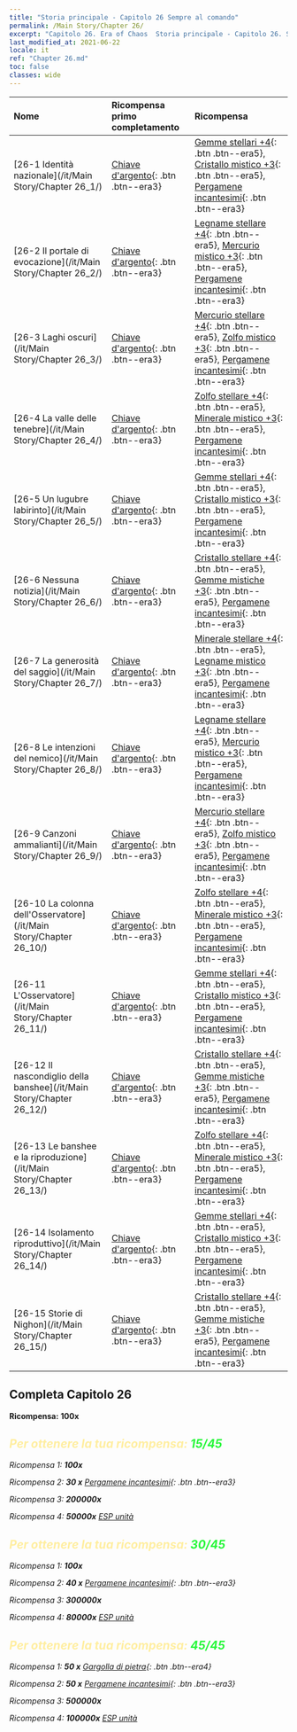 ```yaml
---
title: "Storia principale - Capitolo 26 Sempre al comando"
permalink: /Main Story/Chapter 26/
excerpt: "Capitolo 26. Era of Chaos  Storia principale - Capitolo 26. Sempre al comando"
last_modified_at: 2021-06-22
locale: it
ref: "Chapter 26.md"
toc: false
classes: wide
---
```


  | Nome |  Ricompensa primo completamento | Ricompensa |
  |:------------|:------------|:------------| 
  | [26-1 Identità nazionale](/it/Main Story/Chapter 26_1/) | [Chiave d'argento](/ItemsIT/con_693/){: .btn .btn--era3} | [Gemme stellari +4](/ItemsIT/mat_93/){: .btn .btn--era5}, [Cristallo mistico +3](/ItemsIT/mat_87/){: .btn .btn--era5}, [Pergamene incantesimi](/ItemsIT/con_694/){: .btn .btn--era3} |
  | [26-2 Il portale di evocazione](/it/Main Story/Chapter 26_2/) | [Chiave d'argento](/ItemsIT/con_693/){: .btn .btn--era3} | [Legname stellare +4](/ItemsIT/mat_90/){: .btn .btn--era5}, [Mercurio mistico +3](/ItemsIT/mat_84/){: .btn .btn--era5}, [Pergamene incantesimi](/ItemsIT/con_694/){: .btn .btn--era3} |
  | [26-3 Laghi oscuri](/it/Main Story/Chapter 26_3/) | [Chiave d'argento](/ItemsIT/con_693/){: .btn .btn--era3} | [Mercurio stellare +4](/ItemsIT/mat_91/){: .btn .btn--era5}, [Zolfo mistico +3](/ItemsIT/mat_85/){: .btn .btn--era5}, [Pergamene incantesimi](/ItemsIT/con_694/){: .btn .btn--era3} |
  | [26-4 La valle delle tenebre](/it/Main Story/Chapter 26_4/) | [Chiave d'argento](/ItemsIT/con_693/){: .btn .btn--era3} | [Zolfo stellare +4](/ItemsIT/mat_92/){: .btn .btn--era5}, [Minerale mistico +3](/ItemsIT/mat_82/){: .btn .btn--era5}, [Pergamene incantesimi](/ItemsIT/con_694/){: .btn .btn--era3} |
  | [26-5 Un lugubre labirinto](/it/Main Story/Chapter 26_5/) | [Chiave d'argento](/ItemsIT/con_693/){: .btn .btn--era3} | [Gemme stellari +4](/ItemsIT/mat_93/){: .btn .btn--era5}, [Cristallo mistico +3](/ItemsIT/mat_87/){: .btn .btn--era5}, [Pergamene incantesimi](/ItemsIT/con_694/){: .btn .btn--era3} |
  | [26-6 Nessuna notizia](/it/Main Story/Chapter 26_6/) | [Chiave d'argento](/ItemsIT/con_693/){: .btn .btn--era3} | [Cristallo stellare +4](/ItemsIT/mat_94/){: .btn .btn--era5}, [Gemme mistiche +3](/ItemsIT/mat_86/){: .btn .btn--era5}, [Pergamene incantesimi](/ItemsIT/con_694/){: .btn .btn--era3} |
  | [26-7 La generosità del saggio](/it/Main Story/Chapter 26_7/) | [Chiave d'argento](/ItemsIT/con_693/){: .btn .btn--era3} | [Minerale stellare +4](/ItemsIT/mat_89/){: .btn .btn--era5}, [Legname mistico +3](/ItemsIT/mat_83/){: .btn .btn--era5}, [Pergamene incantesimi](/ItemsIT/con_694/){: .btn .btn--era3} |
  | [26-8 Le intenzioni del nemico](/it/Main Story/Chapter 26_8/) | [Chiave d'argento](/ItemsIT/con_693/){: .btn .btn--era3} | [Legname stellare +4](/ItemsIT/mat_90/){: .btn .btn--era5}, [Mercurio mistico +3](/ItemsIT/mat_84/){: .btn .btn--era5}, [Pergamene incantesimi](/ItemsIT/con_694/){: .btn .btn--era3} |
  | [26-9 Canzoni ammalianti](/it/Main Story/Chapter 26_9/) | [Chiave d'argento](/ItemsIT/con_693/){: .btn .btn--era3} | [Mercurio stellare +4](/ItemsIT/mat_91/){: .btn .btn--era5}, [Zolfo mistico +3](/ItemsIT/mat_85/){: .btn .btn--era5}, [Pergamene incantesimi](/ItemsIT/con_694/){: .btn .btn--era3} |
  | [26-10 La colonna dell'Osservatore](/it/Main Story/Chapter 26_10/) | [Chiave d'argento](/ItemsIT/con_693/){: .btn .btn--era3} | [Zolfo stellare +4](/ItemsIT/mat_92/){: .btn .btn--era5}, [Minerale mistico +3](/ItemsIT/mat_82/){: .btn .btn--era5}, [Pergamene incantesimi](/ItemsIT/con_694/){: .btn .btn--era3} |
  | [26-11 L'Osservatore](/it/Main Story/Chapter 26_11/) | [Chiave d'argento](/ItemsIT/con_693/){: .btn .btn--era3} | [Gemme stellari +4](/ItemsIT/mat_93/){: .btn .btn--era5}, [Cristallo mistico +3](/ItemsIT/mat_87/){: .btn .btn--era5}, [Pergamene incantesimi](/ItemsIT/con_694/){: .btn .btn--era3} |
  | [26-12 Il nascondiglio della banshee](/it/Main Story/Chapter 26_12/) | [Chiave d'argento](/ItemsIT/con_693/){: .btn .btn--era3} | [Cristallo stellare +4](/ItemsIT/mat_94/){: .btn .btn--era5}, [Gemme mistiche +3](/ItemsIT/mat_86/){: .btn .btn--era5}, [Pergamene incantesimi](/ItemsIT/con_694/){: .btn .btn--era3} |
  | [26-13 Le banshee e la riproduzione](/it/Main Story/Chapter 26_13/) | [Chiave d'argento](/ItemsIT/con_693/){: .btn .btn--era3} | [Zolfo stellare +4](/ItemsIT/mat_92/){: .btn .btn--era5}, [Minerale mistico +3](/ItemsIT/mat_82/){: .btn .btn--era5}, [Pergamene incantesimi](/ItemsIT/con_694/){: .btn .btn--era3} |
  | [26-14 Isolamento riproduttivo](/it/Main Story/Chapter 26_14/) | [Chiave d'argento](/ItemsIT/con_693/){: .btn .btn--era3} | [Gemme stellari +4](/ItemsIT/mat_93/){: .btn .btn--era5}, [Cristallo mistico +3](/ItemsIT/mat_87/){: .btn .btn--era5}, [Pergamene incantesimi](/ItemsIT/con_694/){: .btn .btn--era3} |
  | [26-15 Storie di Nighon](/it/Main Story/Chapter 26_15/) | [Chiave d'argento](/ItemsIT/con_693/){: .btn .btn--era3} | [Cristallo stellare +4](/ItemsIT/mat_94/){: .btn .btn--era5}, [Gemme mistiche +3](/ItemsIT/mat_86/){: .btn .btn--era5}, [Pergamene incantesimi](/ItemsIT/con_694/){: .btn .btn--era3} |


## Completa Capitolo 26

 **Ricompensa:**  **100x** <i class="fas fa-gem"/>



## <span style="color: #ffeea0">Per ottenere la tua ricompensa: </span><span style="color: #27f73a">15/45</span>

 Ricompensa 1:  **100x** <i class="fas fa-gem"/>

 Ricompensa 2: **30 x** [Pergamene incantesimi](/ItemsIT/con_694/){: .btn .btn--era3}

 Ricompensa 3:  **200000x** <i class="fas fa-coins"/>

 Ricompensa 4:  **50000x** [ESP unità](/ItemsIT/con_902/)



## <span style="color: #ffeea0">Per ottenere la tua ricompensa: </span><span style="color: #27f73a">30/45</span>

 Ricompensa 1:  **100x** <i class="fas fa-gem"/>

 Ricompensa 2: **40 x** [Pergamene incantesimi](/ItemsIT/con_694/){: .btn .btn--era3}

 Ricompensa 3:  **300000x** <i class="fas fa-coins"/>

 Ricompensa 4:  **80000x** [ESP unità](/ItemsIT/con_902/)



## <span style="color: #ffeea0">Per ottenere la tua ricompensa: </span><span style="color: #27f73a">45/45</span>

 Ricompensa 1: **50 x** [Gargolla di pietra](/ItemsIT/unt_236/){: .btn .btn--era4}

 Ricompensa 2: **50 x** [Pergamene incantesimi](/ItemsIT/con_694/){: .btn .btn--era3}

 Ricompensa 3:  **500000x** <i class="fas fa-coins"/>

 Ricompensa 4:  **100000x** [ESP unità](/ItemsIT/con_902/)

